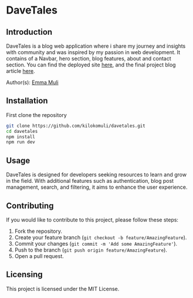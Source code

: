 # DaveTales

## Introduction

DaveTales is a blog web application where i share my journey and insights with community and was inspired by my passion in web development. It contains of a Navbar, hero section, blog features, about and contact section. You can find the deployed site [here](https://kilokomuli.github.io/devtales/), and the final project blog article [here](link-to-blog-article).

Author(s): [Emma Muli](https://www.linkedin.com/in/emma-kiloko-0b4823229/)

## Installation

First clone the repository

```bash
git clone https://github.com/kilokomuli/davetales.git
cd davetales
npm install
npm run dev
```

## Usage

DaveTales is designed for developers seeking resources to learn and grow in the field. With additional features such as authentication, blog post management, search, and filtering, it aims to enhance the user experience.  

## Contributing

If you would like to contribute to this project, please follow these steps:  

1. Fork the repository.
2. Create your feature branch (`git checkout -b feature/AmazingFeature`).
3. Commit your changes (`git commit -m 'Add some AmazingFeature'`).
4. Push to the branch (`git push origin feature/AmazingFeature`).
5. Open a pull request.

## Licensing

This project is licensed under the MIT License.